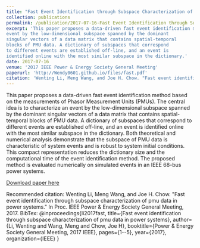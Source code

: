 ```yaml
---
title: "Fast Event Identification through Subspace Characterization of PMU Data in Power Systems"
collection: publications
permalink: /publication/2017-07-16-Fast Event Identification through Subspace Characterization of PMU Data in Power Systems
excerpt: 'This paper proposes a data-driven fast event identification method based on the measurements of Phasor Measurement Units (PMUs). The central idea is to characterize an
event by the low-dimensional subspace spanned by the dominant
singular vectors of a data matrix that contains spatial-temporal
blocks of PMU data. A dictionary of subspaces that correspond
to different events are established off-line, and an event is
identified online with the most similar subspace in the dictionary.'
date: 2017-07-16
venue: '2017 IEEE Power & Energy Society General Meeting'
paperurl: 'http://Wendy0601.github.io/files/fast.pdf'
citation: 'Wenting Li, Meng Wang, and Joe H. Chow. "Fast event identification through subspace characterization of pmu data in power systems." In Proc. IEEE Power & Energy Society General Meeting, 2017.'
---
```

This paper proposes a data-driven fast event identification method based on the measurements of Phasor Measurement Units (PMUs). The central idea is to characterize an event by the low-dimensional subspace spanned by the dominant singular vectors of a data matrix that contains spatial-temporal blocks of PMU data. A dictionary of subspaces that correspond
to different events are established off-line, and an event is identified online with the most similar subspace in the dictionary.
Both theoretical and numerical analysis demonstrate that the subspace of PMU data is characteristic of system events and is
robust to system initial conditions. This compact representation reduces the dictionary size and the computational time of the
event identification method. The proposed method is evaluated numerically on simulated events in an IEEE 68-bus power systems.

[Download paper here](http://Wendy0601.github.io/files/fast.pdf)

Recommended citation: Wenting Li, Meng Wang, and Joe H. Chow. "Fast event identification through subspace characterization of pmu data in power systems." In Proc. IEEE Power & Energy Society General Meeting, 2017.
BibTex:
@inproceedings{li2017fast,
  title={Fast event identification through subspace characterization of pmu data in power systems},
  author={Li, Wenting and Wang, Meng and Chow, Joe H},
  booktitle={Power \& Energy Society General Meeting, 2017 IEEE},
  pages={1--5},
  year={2017},
  organization={IEEE}
}

